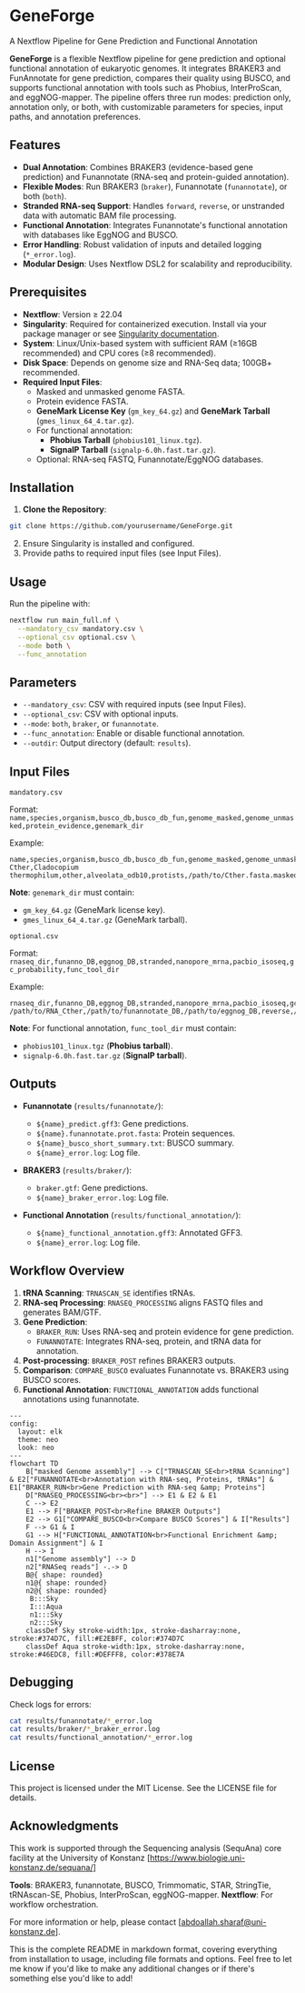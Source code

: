 # GeneForge
A Nextflow Pipeline for Gene Prediction and Functional Annotation

**GeneForge** is a flexible Nextflow pipeline for gene prediction and optional functional annotation of eukaryotic genomes. It integrates BRAKER3 and FunAnnotate for gene prediction, compares their quality using BUSCO, and supports functional annotation with tools such as Phobius, InterProScan, and eggNOG-mapper. The pipeline offers three run modes: prediction only, annotation only, or both, with customizable parameters for species, input paths, and annotation preferences.

## Features

- **Dual Annotation**: Combines BRAKER3 (evidence-based gene prediction) and Funannotate (RNA-seq and protein-guided annotation).
- **Flexible Modes**: Run BRAKER3 (```braker```), Funannotate (```funannotate```), or both (```both```).
- **Stranded RNA-seq Support**: Handles ```forward```, ```reverse```, or unstranded data with automatic BAM file processing.
- **Functional Annotation**: Integrates Funannotate's functional annotation with databases like EggNOG and BUSCO.
- **Error Handling**: Robust validation of inputs and detailed logging (```*_error.log```).
- **Modular Design**: Uses Nextflow DSL2 for scalability and reproducibility.

## Prerequisites

- **Nextflow**: Version ≥ 22.04 
- **Singularity**: Required for containerized execution. Install via your package manager or see [Singularity documentation](https://sylabs.io/docs/).
- **System**: Linux/Unix-based system with sufficient RAM (≥16GB recommended) and CPU cores (≥8 recommended).
- **Disk Space**: Depends on genome size and RNA-Seq data; 100GB+ recommended.
- **Required Input Files**:
    - Masked and unmasked genome FASTA.
    - Protein evidence FASTA.
    - **GeneMark License Key** (```gm_key_64.gz```) and **GeneMark Tarball** (```gmes_linux_64_4.tar.gz```).
    - For functional annotation:
        - **Phobius Tarball** (```phobius101_linux.tgz```).
        - **SignalP Tarball** (```signalp-6.0h.fast.tar.gz```).
    - Optional: RNA-seq FASTQ, Funannotate/EggNOG databases.

## Installation

1. **Clone the Repository**:
````bash
git clone https://github.com/yourusername/GeneForge.git
````
2. Ensure Singularity is installed and configured.
3. Provide paths to required input files (see Input Files).
## Usage

Run the pipeline with:

```bash
nextflow run main_full.nf \
  --mandatory_csv mandatory.csv \
  --optional_csv optional.csv \
  --mode both \
  --func_annotation
```
## Parameters

- ```--mandatory_csv```: CSV with required inputs (see Input Files).
- ```--optional_csv```: CSV with optional inputs.
- ```--mode```: ```both```, ```braker```, or ```funannotate```.
- ```--func_annotation```: Enable or disable functional annotation.
- ```--outdir```: Output directory (default: ```results```).

## Input Files

```mandatory.csv```

Format: 
```name,species,organism,busco_db,busco_db_fun,genome_masked,genome_unmasked,protein_evidence,genemark_dir```

Example:
````csv
name,species,organism,busco_db,busco_db_fun,genome_masked,genome_unmasked,protein_evidence,genemark_dir
Cther,Cladocopium thermophilum,other,alveolata_odb10,protists,/path/to/Cther.fasta.masked,/path/to/Cther.fasta,/path/to/Alveolata.fa,/path/to/genemark
````
**Note**: ```genemark_dir``` must contain:
- ```gm_key_64.gz``` (GeneMark license key).
- ```gmes_linux_64_4.tar.gz``` (GeneMark tarball).

```optional.csv```

Format: 
```rnaseq_dir,funanno_DB,eggnog_DB,stranded,nanopore_mrna,pacbio_isoseq,gc_probability,func_tool_dir```

Example:
````csv
rnaseq_dir,funanno_DB,eggnog_DB,stranded,nanopore_mrna,pacbio_isoseq,gc_probability,func_tool_dir
/path/to/RNA_Cther,/path/to/funannotate_DB,/path/to/eggnog_DB,reverse,/path/to/ONT.fastq.gz,/path/to/pacbio.fastq.gz,0.6377,/path/to/tools
````
**Note**: For functional annotation, ```func_tool_dir``` must contain:
- ```phobius101_linux.tgz``` (**Phobius tarball**).
- ```signalp-6.0h.fast.tar.gz``` (**SignalP tarball**).
  
## Outputs
- **Funannotate** (```results/funannotate/```):
    - ```${name}_predict.gff3```: Gene predictions.
    - ```${name}.funannotate.prot.fasta```: Protein sequences.
    - ```${name}_busco_short_summary.txt```: BUSCO summary.
    - ```${name}_error.log```: Log file.
      
- **BRAKER3** (```results/braker/```):
    - ```braker.gtf```: Gene predictions.
    - ```${name}_braker_error.log```: Log file.

- **Functional Annotation** (```results/functional_annotation/```):
    - ```${name}_functional_annotation.gff3```: Annotated GFF3.
    - ```${name}_error.log```: Log file.

## Workflow Overview

1. **tRNA Scanning**: ```TRNASCAN_SE``` identifies tRNAs.
2. **RNA-seq Processing**: ```RNASEQ_PROCESSING``` aligns FASTQ files and generates BAM/GTF.
3. **Gene Prediction**:
    - ```BRAKER_RUN```: Uses RNA-seq and protein evidence for gene prediction.
    - ```FUNANNOTATE```: Integrates RNA-seq, protein, and tRNA data for annotation.
4. **Post-processing**: ```BRAKER_POST``` refines BRAKER3 outputs.
5. **Comparison**: ```COMPARE_BUSCO``` evaluates Funannotate vs. BRAKER3 using BUSCO scores.
6. **Functional Annotation**: ```FUNCTIONAL_ANNOTATION``` adds functional annotations using funannotate.

```mermaid
---
config:
  layout: elk
  theme: neo
  look: neo
---
flowchart TD
    B["masked Genome assembly"] --> C["TRNASCAN_SE<br>tRNA Scanning"] & E2["FUNANNOTATE<br>Annotation with RNA-seq, Proteins, tRNAs"] & E1["BRAKER_RUN<br>Gene Prediction with RNA-seq &amp; Proteins"]
    D["RNASEQ_PROCESSING<br><br>"] --> E1 & E2 & E1
    C --> E2
    E1 --> F["BRAKER_POST<br>Refine BRAKER Outputs"]
    E2 --> G1["COMPARE_BUSCO<br>Compare BUSCO Scores"] & I["Results"]
    F --> G1 & I
    G1 --> H["FUNCTIONAL_ANNOTATION<br>Functional Enrichment &amp; Domain Assignment"] & I
    H --> I
    n1["Genome assembly"] --> D
    n2["RNASeq reads"] -.-> D
    B@{ shape: rounded}
    n1@{ shape: rounded}
    n2@{ shape: rounded}
     B:::Sky
     I:::Aqua
     n1:::Sky
     n2:::Sky
    classDef Sky stroke-width:1px, stroke-dasharray:none, stroke:#374D7C, fill:#E2EBFF, color:#374D7C
    classDef Aqua stroke-width:1px, stroke-dasharray:none, stroke:#46EDC8, fill:#DEFFF8, color:#378E7A
```

## Debugging
Check logs for errors:

````bash
cat results/funannotate/*_error.log
cat results/braker/*_braker_error.log
cat results/functional_annotation/*_error.log
````

## License

This project is licensed under the MIT License. See the LICENSE file for details.

## Acknowledgments
This work is supported through the Sequencing analysis (SequAna) core facility at the University of Konstanz [https://www.biologie.uni-konstanz.de/sequana/]

**Tools**: BRAKER3, funannotate, BUSCO, Trimmomatic, STAR, StringTie, tRNAscan-SE, Phobius, InterProScan, eggNOG-mapper.
**Nextflow**: For workflow orchestration.


For more information or help, please contact [abdoallah.sharaf@uni-konstanz.de].

This is the complete README in markdown format, covering everything from installation to usage, including file formats and options. Feel free to let me know if you'd like to make any additional changes or if there's something else you'd like to add!









